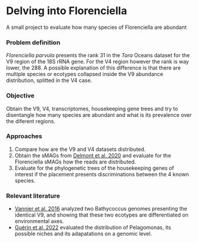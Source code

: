 # Delving into Florenciella

A small project to evaluate how many species of Florenciella are abundant 


### Problem definition 

*Florenciella parvula* presents the rank 31 in the *Tara* Oceans dataset for the V9 region of the 18S rRNA gene. For the V4 region however the rank is way lower, the 288. A possible explanation of this difference is that there are multiple species or ecotypes collapsed inside the V9 abundance distribution, splitted in the V4 case. 

### Objective 

Obtain the V9, V4, transcriptomes, housekeeping gene trees and try to disentangle how many species are abundant and what is its prevalence over the diferent regions. 

### Approaches 

1) Compare how are the V9 and V4 datasets distributed. 
2) Obtain the sMAGs from [Delmont et al. 2020](https://www.genoscope.cns.fr/tara/) and evaluate for the Florenciella sMAGs how the reads are distributed. 
3) Evaluate for the phylogenetic trees of the housekeeping genes of interest if the placement presents discriminations between the 4 known species. 

### Relevant literature

- [Vannier et al. 2016](https://www.nature.com/articles/srep37900) analyzed two Bathycoccus genomes presenting the identical V9, and showing that these two ecotypes are differentiated on environmental axes. 
-  [Guérin et al. 2022](https://www.nature.com/articles/s42003-022-03939-z) evaluated the distribution of Pelagomonas, its possible niches and its adapatations on a genomic level.
